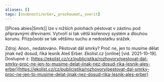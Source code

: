 ```yaml
---
aliases: []
tags: [osobnosti/erber,_prozkoumat,_overit]
---
```

[[Picea abies|Smrk]] lze v nižších polohách pěstovat v zástinu pod přípravnými dřevinami. Vytvoří si tak větší kořenový systém a dlouhou korunu. Přizpůsobí se tak většímu suchu a nedostatku srážek.

Zdroj: 
Anon., nedatováno. Pěstovat dál smrky? Proč ne, jen to musíme dělat jinak než dosud, říká lesník Aleš Erber. _Ekolist.cz_ [online] [vid. 2021-10-19]. Dostupné z: [https://ekolist.cz/cz/publicistika/rozhovory/pestovat-dal-smrky-proc-ne-jen-to-musime-delat-jinak-nez-dosud-rika-lesnik-ales-erber](https://ekolist.cz/cz/publicistika/rozhovory/pestovat-dal-smrky-proc-ne-jen-to-musime-delat-jinak-nez-dosud-rika-lesnik-ales-erber)